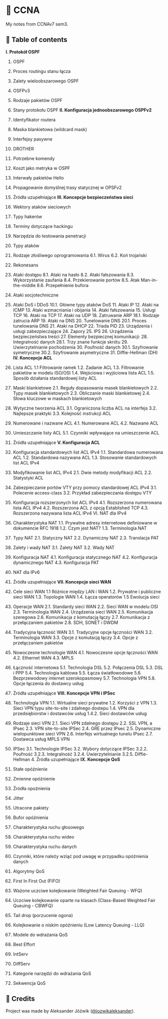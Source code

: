 # 📝 CCNA

My notes from CCNAv7 sem3.

## 📜 Table of contents

**I. Protokół OSPF**
   1. OSPF
   2. Proces routingu stanu łącza
   3. Zalety wieloobszarowego OSPF
   4. OSFPv3
   5. Rodzaje pakietów OSPF
   6. Stany protokołu OSPF
**II. Konfiguracja jednoobszarowego OSPFv2**
   1. Identyfikator routera
   2. Maska blankietowa (wildcard mask)
   3. Interfejsy pasywne
   4. DROTHER
   5. Potrzebne komendy
   6. Koszt jako metryka w OSPF
   7. Interwały pakietów Hello
   8. Propagowanie domyślnej trasy statycznej w OPSFv2
   9. Źródła uzupełniające
**III. Koncepcje bezpieczeństwa sieci**
   1. Wektory ataków sieciowych
   2. Typy hakerów
   3. Terminy dotyczące hackingu
   4. Narzędzia do testowania penetracji
   5. Typy ataków
   6. Rodzaje złośliwego oprogramowania
        6.1. Wirus
        6.2. Koń trojański
   7. Rekonesans
   8. Ataki dostępu
        8.1. Ataki na hasło
        8.2. Ataki fałszowania
        8.3. Wykorzystanie zaufania
        8.4. Przekierowanie portów
        8.5. Atak Man-in-the-middle
        8.6. Przepełnienie bufora
   9. Ataki socjotechniczne
   10. Ataki DoS i DDoS
        10.1. Główne typy ataków DoS
    11. Ataki IP
    12. Ataki na ICMP
    13. Ataki wzmacniania i obijania
    14. Ataki fałszowania
    15. Usługi TCP
    16. Ataki na TCP
    17. Ataki na UDP
    18. Zatruwanie ARP
        18.1. Rodzaje zatrucia ARP
    19. Ataki na DNS
    20. Tunelowanie DNS
        20.1. Proces tunelowania DNS
    21. Ataki na DHCP
    22. Triada PID
    23. Urządzenia i usługi zabezpieczające
    24. Zapory
    25. IPS
    26. Urządzenia bezpieczeństwa treści
    27. Elementy bezpiecznej komunikacji:
    28. Integralność danych
        28.1. Trzy znane funkcje skrótu
    29. Uwierzytelnianie pochodzenia
    30. Poufność danych
        30.1. Szyfrowanie symetryczne
        30.2. Szyfrowanie asymetryczne
    31. Diffie-Hellman (DH)
**IV. Koncepcje ACL**

   1. Lista ACL
        1.1 Filtrowanie ramek
        1.2. Zadanie ACL
        1.3. Filtrowanie pakietów w modelu ISO/OSI
        1.4. Wejściowa i wyjściowa lista ACL
        1.5. Sposób działania standardowej listy ACL
   2. Maski blankietowe
        2.1. Reguły dopasowania masek blankietowych
        2.2. Typy masek blankietowych
        2.3. Obliczanie maski blankietowej
        2.4. Słowa kluczowe w maskach blankietowych
   3. Wytyczne tworzenia ACL
        3.1. Ograniczona liczba ACL na interfejs
        3.2. Najlepsze praktyki
        3.3. Kolejność instrukcji ACL
   4. Numerowane i nazwane ACL
        4.1. Numerowane ACL
        4.2. Nazwane ACL
   5. Umieszczanie listy ACL
        5.1. Czynniki wpływające na umieszczenie ACL
   6. Źródła uzupełniające
**V. Konfiguracja ACL**
   1. Konfiguracja standardowych list ACL IPv4
        1.1. Standardowa numerowana ACL
        1.2. Standardowa nazywana ACL
        1.3. Stosowanie standardowych list ACL IPv4
   2. Modyfikowanie list ACL IPv4
        2.1. Dwie metody modyfikacji ACL
        2.2. Statystyki ACL
   3. Zabezpieczanie portów VTY przy pomocy standardowej ACL IPv4
        3.1. Polecenie access-class
        3.2. Przykład zabezpieczania dostępu VTY
   4. Konfiguracja rozszerzonych list ACL IPv4
        4.1. Rozszerzona numerowana lista ACL IPv4
        4.2. Rozszerzona ACL z opcją Established TCP
        4.3. Rozszerzona nazywana lista ACL IPv4
        VI. NAT dla IPv4
   5. Charakterystyka NAT
        1.1. Prywatne adresy internetowe definiowane w dokumencie RFC 1918
        1.2. Czym jest NAT?
        1.3. Terminologia NAT
   6. Typy NAT
        2.1. Statyczny NAT
        2.2. Dynamiczny NAT
        2.3. Translacja PAT
   7. Zalety i wady NAT
        3.1. Zalety NAT
        3.2. Wady NAT
   8. Konfiguracja NAT
        4.1. Konfiguracja statycznego NAT
        4.2. Konfiguracja dynamicznego NAT
        4.3. Konfiguracja PAT
   9. NAT dla IPv6
   10. Źródła uzupełniające
**VII. Koncepcje sieci WAN**
   1. Cele sieci WAN
        1.1 Różnice między LAN i WAN
        1.2. Prywatne i publiczne sieci WAN
        1.3. Topologie WAN
        1.4. Łącza operatorów
        1.5 Ewolucja sieci
   2. Operacje WAN
        2.1. Standardy sieci WAN
        2.2. Sieci WAN w modelu OSI
        2.3. Terminologia WAN
        2.4. Urządzenia sieci WAN
        2.5. Komunikacja szeregowa
        2.6. Komunikacja z komutacją łączy
        2.7. Komunikacja z przełączaniem pakietów
        2.8. SDH, SONET i DWDM
   3. Tradycyjna łączność WAN
        3.1. Tradycyjne opcje łączności WAN
        3.2. Terminologia WAN
        3.3. Opcje z komutacją łączy
        3.4. Opcje z przełączaniem pakietów
   4. Nowoczesne technologie WAN
        4.1. Nowoczesne opcje łączności WAN
        4.2. Ethernet WAN
        4.3. MPLS
   5. Łączność internetowa
        5.1. Technologia DSL
        5.2. Połączenia DSL
        5.3. DSL i PPP
        5.4. Technologia kablowa
        5.5. Łącza światłowodowe
        5.6. Bezprzewodowy internet szerokopasmowy
        5.7. Technologia VPN
        5.8. Opcje łączenia do dostawcy usług
   6. Źródła uzupełniające
**VIII. Koncepcje VPN i IPSec**
   1. Technologia VPN
        1.1. Wirtualne sieci prywatne
        1.2. Korzyści z VPN
        1.3. Sieci VPN typu site-to-site i zdalnego dostepu
        1.4. VPN dla przedsiębiorstw i dostawców usług
        1.4.2. Sieci dostawców usług
   2. Rodzaje sieci VPN
        2.1. Sieci VPN zdalnego dostępu
        2.2. SSL VPN, a IPsec
        2.3. VPN site-to-site IPSec
        2.4. GRE przez IPsec
        2.5. Dynamiczne wielopunktowe sieci VPN
        2.6. Interfejs wirtualnego tunelu IPsec
        2.7. Dostawca usług MPLS VPN
   3. IPSec
        3.1. Technologie IPSec
        3.2. Wybory dotyczące IPSec
        3.2.2. Poufność
        3.2.3. Integralność
        3.2.4. Uwierzytelnianie
        3.2.5. Diffie-Hellman
    4. Źródła uzupełniające
**IX. Koncepcje QoS**
   1. Stałe opóźnienie
   2. Zmienne opóźnienie
   3. Źródła opoźnienia
   4. Jitter
   5. Utracone pakiety
   6. Bufor opóźnienia
   7. Charakterystyka ruchu głosowego
   8. Charakterystyka ruchu wideo
   9. Charakterystyka ruchu danych
   10. Czynniki, które należy wziąć pod uwagę w przypadku opóźnienia danych
   11. Algorytmy QoS
   12. First In First Out (FIFO)
   13. Ważone uczciwe kolejkowanie (Weighted Fair Queuing - WFQ)
   14. Uczciwe kolejkowanie oparte na klasach (Class-Based Weighted Fair Queuing - CBWFQ)
   15. Tail drop (porzucenie ogona)
   16. Kolejkowanie o niskim opóźnieniu (Low Latency Queuing - LLQ)
   17. Modele do wdrażania QoS
   18. Best Effort
   19. IntServ
   20. DiffServ
   21. Kategorie narzędzi do wdrażania QoS
   22. Sekwencja QoS

## 👤 Credits
Project was made by Aleksander Jóźwik ([@jozwikaleksander](https://github.com/jozwikaleksander)).